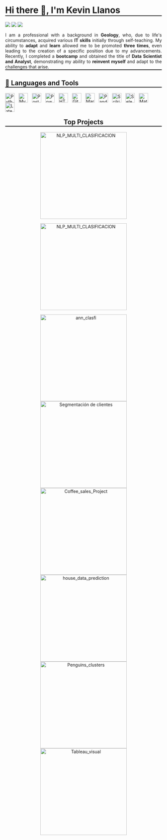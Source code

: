 <h1 align="left" style="border-bottom: 2px solid black;">
  Hi there 👋, I'm Kevin Llanos
</h1>

<!-- Header Links -->
<p align="left">
  <a href=""><img src="https://img.shields.io/badge/-Portfolio-red?style=flat&logo=appveyor&logoColor=white"></a>
  <a href="https://github.com/LLAES07"><img src="https://img.shields.io/badge/-Github-000?style=flat&logo=Github&logoColor=white"></a>
  <a href="https://www.linkedin.com/in/kevin-llanos-espinoza-040a73319"><img src="https://img.shields.io/badge/-LinkedIn-blue?style=flat&logo=Linkedin&logoColor=white"></a>
</p>

<!-- Professional Description with justified text -->
<p style="border-bottom: 2px solid black; text-align: justify;">
  I am a professional with a background in <b>Geology</b>, who, due to life's circumstances, acquired various <b>IT skills</b> initially through self-teaching. My ability to <b>adapt</b> and <b>learn</b> allowed me to be promoted <b>three times</b>, even leading to the creation of a specific position due to my advancements. Recently, I completed a <b>bootcamp</b> and obtained the title of <b>Data Scientist and Analyst</b>, demonstrating my ability to <b>reinvent myself</b> and adapt to the challenges that arise.
</p>

<!-- Languages and Tools Section -->
<h2 style="border-bottom: 2px solid black;">🧰 Languages and Tools</h2>
<p>
  <a href="https://www.python.org/"><img align="left" alt="Python" width="30px" style="padding-right:10px;" src="https://cdn.jsdelivr.net/gh/devicons/devicon@latest/icons/python/python-original-wordmark.svg" /></a>
  <a href="https://www.mysql.com/"><img align="left" alt="Mysql" width="30px" style="padding-right:10px;" src="https://cdn.jsdelivr.net/gh/devicons/devicon@latest/icons/mysql/mysql-original-wordmark.svg" /></a>
  <a href="https://www.postgresql.org/"><img align="left" alt="Postgresql" width="30px" style="padding-right:10px;" src="https://cdn.jsdelivr.net/gh/devicons/devicon@latest/icons/postgresql/postgresql-original-wordmark.svg" /></a>
  <a href="https://powerbi.microsoft.com/"><img align="left" alt="PowerBI" width="30px" style="padding-right:10px;" src="https://img.icons8.com/?size=100&id=qYfwpsRXEcpc&format=png&color=000000" /></a>
  <a href="https://html.spec.whatwg.org/"><img align="left" alt="HTML" width="30px" style="padding-right:10px;" src="https://cdn.jsdelivr.net/gh/devicons/devicon/icons/html5/html5-plain.svg" /></a>
  <a href="https://github.com/"><img align="left" alt="GitHub" width="30px" style="padding-right:10px;" src="https://cdn.jsdelivr.net/gh/devicons/devicon/icons/github/github-original.svg" /></a>
  <a href="https://daringfireball.net/projects/markdown/"><img align="left" alt="Markdown" width="30px" style="padding-right:10px;" src="https://cdn.jsdelivr.net/gh/devicons/devicon@latest/icons/markdown/markdown-original.svg" /></a>
  <a href="https://pandas.pydata.org/"><img align="left" alt="Pandas" width="30px" style="padding-right:10px;" src="https://cdn.jsdelivr.net/gh/devicons/devicon@latest/icons/pandas/pandas-original-wordmark.svg" /></a>
  <a href="https://scikit-learn.org/"><img align="left" alt="Scikit-learn" width="30px" style="padding-right:10px;" src="https://cdn.jsdelivr.net/gh/devicons/devicon@latest/icons/scikitlearn/scikitlearn-original.svg" /></a>
  <a href="https://www.selenium.dev/"><img align="left" alt="Selenium" width="30px" style="padding-right:10px;" src="https://cdn.jsdelivr.net/gh/devicons/devicon@latest/icons/selenium/selenium-original.svg" /></a>
  <a href="https://matplotlib.org/"><img align="left" alt="Matplotlib" width="30px" style="padding-right:10px;" src="https://cdn.jsdelivr.net/gh/devicons/devicon@latest/icons/matplotlib/matplotlib-original-wordmark.svg" /></a>
  <a href="https://www.latex-project.org/"><img align="left" alt="Latex" width="30px" style="padding-right:10px;" src="https://cdn.jsdelivr.net/gh/devicons/devicon@latest/icons/latex/latex-original.svg" /></a>
</p>
<br/><br/><br/>

<!-- Projects Section -->
<h2 align="center" style="border-bottom: 2px solid black;">Top Projects</h2>
<p align="center">
  <a href="https://github.com/LLAES07/SQL_DESAFIO"><img width="278" src="https://denvercoder1-github-readme-stats.vercel.app/api/pin/?username=LLAES07&repo=SQL_DESAFIO&theme=dark&bg_color=0D1017&title_color=E8EDF3&hide_border=false&icon_color=E8EDF3&show_icons=false&border_radius=0" alt="NLP_MULTI_CLASIFICACION"></a>
<p align="center">
  <a href="https://github.com/LLAES07/NLP_MULTI_CLASIFICACION"><img width="278" src="https://denvercoder1-github-readme-stats.vercel.app/api/pin/?username=LLAES07&repo=NLP_MULTI_CLASIFICACION&theme=dark&bg_color=0D1017&title_color=E8EDF3&hide_border=false&icon_color=E8EDF3&show_icons=false&border_radius=0" alt="NLP_MULTI_CLASIFICACION"></a>
<p align="center">
  <a href="https://github.com/LLAES07/ann_clasfi"><img width="278" src="https://denvercoder1-github-readme-stats.vercel.app/api/pin/?username=LLAES07&repo=ann_clasfi&theme=dark&bg_color=0D1017&title_color=E8EDF3&hide_border=false&icon_color=E8EDF3&show_icons=false&border_radius=0" alt="ann_clasfi"></a>
    <a href="https://github.com/LLAES07/project_"><img width="278" src="https://denvercoder1-github-readme-stats.vercel.app/api/pin/?username=LLAES07&repo=Segmentacion_clientes&theme=dark&bg_color=0D1017&title_color=E8EDF3&hide_border=false&icon_color=E8EDF3&show_icons=false&border_radius=0" alt="Segmentación de clientes"></a>
  <a href="https://github.com/LLAES07/Coffee_sales_Project"><img width="278" src="https://denvercoder1-github-readme-stats.vercel.app/api/pin/?username=LLAES07&repo=Coffee_sales_Project&theme=dark&bg_color=0D1017&title_color=E8EDF3&hide_border=false&icon_color=E8EDF3&show_icons=false&border_radius=0" alt="Coffee_sales_Project"></a>
  <a href="https://github.com/LLAES07/house_data_prediction"><img width="278" src="https://denvercoder1-github-readme-stats.vercel.app/api/pin/?username=LLAES07&repo=house_data_prediction&theme=dark&bg_color=0D1017&title_color=E8EDF3&hide_border=false&icon_color=E8EDF3&show_icons=false&border_radius=0" alt="house_data_prediction"></a>
  <a href="https://github.com/LLAES07/Penguins_clusters"><img width="278" src="https://denvercoder1-github-readme-stats.vercel.app/api/pin/?username=LLAES07&repo=Penguins_clusters&theme=dark&bg_color=0D1017&title_color=E8EDF3&hide_border=false&icon_color=E8EDF3&show_icons=false&border_radius=0" alt="Penguins_clusters"></a> 
    <a href="https://github.com/LLAES07/Tableau_visual"><img width="278" src="https://denvercoder1-github-readme-stats.vercel.app/api/pin/?username=LLAES07&repo=Tableau_visual&theme=dark&bg_color=0D1017&title_color=E8EDF3&hide_border=false&icon_color=E8EDF3&show_icons=false&border_radius=0" alt="Tableau_visual"></a>  
</p>

